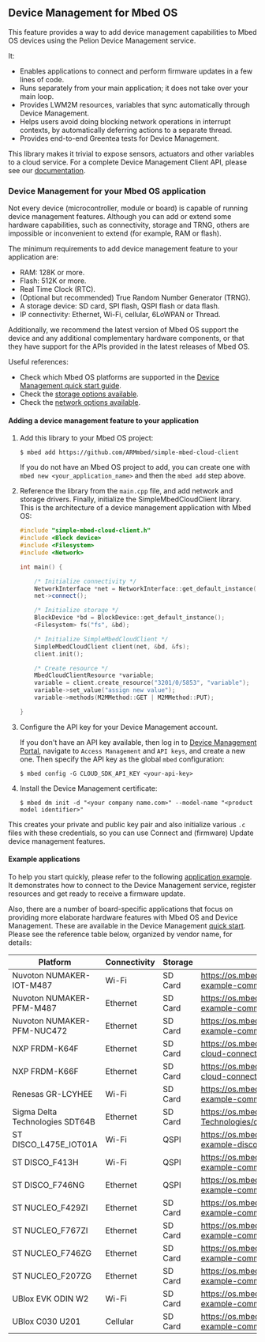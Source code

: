 <h2 id="device-management">Device Management for Mbed OS</h2>

This feature provides a way to add device management capabilities to Mbed OS devices using the Pelion Device Management service.

It:

- Enables applications to connect and perform firmware updates in a few lines of code.
- Runs separately from your main application; it does not take over your main loop.
- Provides LWM2M resources, variables that sync automatically through Device Management.
- Helps users avoid doing blocking network operations in interrupt contexts, by automatically deferring actions to a separate thread.
- Provides end-to-end Greentea tests for Device Management.

This library makes it trivial to expose sensors, actuators and other variables to a cloud service. For a complete Device Management Client API, please see our [documentation](https://cloud.mbed.com/docs/current/client-api-references/index.html).

### Device Management for your Mbed OS application

Not every device (microcontroller, module or board) is capable of running device management features. Although you can add or extend some hardware capabilities, such as connectivity, storage and TRNG, others are impossible or inconvenient to extend (for example, RAM or flash).

The minimum requirements to add device management feature to your application are:

- RAM: 128K or more.
- Flash: 512K or more.
- Real Time Clock (RTC).
- (Optional but recommended) True Random Number Generator (TRNG).
- A storage device: SD card, SPI flash, QSPI flash or data flash.
- IP connectivity: Ethernet, Wi-Fi, cellular, 6LoWPAN or Thread.

Additionally, we recommend the latest version of Mbed OS support the device and any additional complementary hardware components, or that they have support for the APIs provided in the latest releases of Mbed OS.

Useful references:

- Check which Mbed OS platforms are supported in the [Device Management quick start guide](https://cloud.mbed.com/quick-start).
- Check the [storage options available](../reference/storage.html).
- Check the [network options available](../reference/networking.html).

#### Adding a device management feature to your application

1. Add this library to your Mbed OS project:

   ```
   $ mbed add https://github.com/ARMmbed/simple-mbed-cloud-client
   ```

   If you do not have an Mbed OS project to add, you can create one with `mbed new <your_application_name>` and then the `mbed add` step above.

1. Reference the library from the `main.cpp` file, and add network and storage drivers. Finally, initialize the SimpleMbedCloudClient library. This is the architecture of a device management application with Mbed OS:

    ```cpp NOCI
    #include "simple-mbed-cloud-client.h"
    #include <Block device>
    #include <Filesystem>
    #include <Network>

    int main() {

        /* Initialize connectivity */
        NetworkInterface *net = NetworkInterface::get_default_instance();
        net->connect();

        /* Initialize storage */
        BlockDevice *bd = BlockDevice::get_default_instance();
        <Filesystem> fs("fs", &bd);

        /* Initialize SimpleMbedCloudClient */
        SimpleMbedCloudClient client(net, &bd, &fs);
        client.init();

        /* Create resource */
        MbedCloudClientResource *variable;
        variable = client.create_resource("3201/0/5853", "variable");
        variable->set_value("assign new value");
        variable->methods(M2MMethod::GET | M2MMethod::PUT);

    }
    ```

1. Configure the API key for your Device Management account.

   If you don't have an API key available, then log in to [Device Management Portal](https://portal.mbedcloud.com/), navigate to `Access Management` and `API keys`, and create a new one. Then specify the API key as the global `mbed` configuration:

    ```
    $ mbed config -G CLOUD_SDK_API_KEY <your-api-key>
    ```

1. Install the Device Management certificate:

    ```
    $ mbed dm init -d "<your company name.com>" --model-name "<product model identifier>"
    ```

This creates your private and public key pair and also initialize various `.c` files with these credentials, so you can use Connect and (firmware) Update device management features.

#### Example applications

To help you start quickly, please refer to the following [application example](https://github.com/ARMmbed/pelion-ready-example). It demonstrates how to connect to the Device Management service, register resources and get ready to receive a firmware update.

Also, there are a number of board-specific applications that focus on providing more elaborate hardware features with Mbed OS and Device Management. These are available in the Device Management [quick start](https://cloud.mbed.com/quick-start). Please see the reference table below, organized by vendor name, for details:

Platform                        |  Connectivity      | Storage   | Example URL
--------------------------------| -------------------| --------- | --------------------
Nuvoton NUMAKER-IOT-M487        | Wi-Fi              | SD Card   | https://os.mbed.com/teams/Nuvoton/code/pelion-example-common/
Nuvoton NUMAKER-PFM-M487        | Ethernet           | SD Card   | https://os.mbed.com/teams/Nuvoton/code/pelion-example-common/
Nuvoton NUMAKER-PFM-NUC472      | Ethernet           | SD Card   |https://os.mbed.com/teams/Nuvoton/code/pelion-example-common/
NXP FRDM-K64F                   | Ethernet           | SD Card   | https://os.mbed.com/teams/NXP/code/mbed-cloud-connect-example-ethernet
NXP FRDM-K66F                   | Ethernet           | SD Card   | https://os.mbed.com/teams/NXP/code/mbed-cloud-connect-example-ethernet
Renesas GR-LCYHEE               | Wi-Fi              | SD Card   | https://os.mbed.com/teams/Renesas/code/pelion-example-common/
Sigma Delta Technologies SDT64B | Ethernet           | SD Card   | https://os.mbed.com/teams/Sigma-Delta-Technologies/code/pelion-example-common
ST DISCO_L475E_IOT01A           | Wi-Fi              | QSPI      | https://os.mbed.com/teams/ST/code/pelion-example-disco-iot01/
ST DISCO_F413H                  | Wi-Fi              | QSPI      | https://os.mbed.com/teams/ST/code/pelion-example-common/
ST DISCO_F746NG                 | Ethernet           | QSPI      | https://os.mbed.com/teams/ST/code/pelion-example-common/
ST NUCLEO_F429ZI                | Ethernet           | SD Card   | https://os.mbed.com/teams/ST/code/pelion-example-common/
ST NUCLEO_F767ZI                | Ethernet           | SD Card   | https://os.mbed.com/teams/ST/code/pelion-example-common/
ST NUCLEO_F746ZG                | Ethernet           | SD Card   | https://os.mbed.com/teams/ST/code/pelion-example-common/
ST NUCLEO_F207ZG                | Ethernet           | SD Card   | https://os.mbed.com/teams/ST/code/pelion-example-common/
UBlox EVK ODIN W2               | Wi-Fi              | SD Card   | https://os.mbed.com/teams/ublox/code/pelion-example-common/
UBlox C030 U201                 | Cellular           | SD Card   | https://os.mbed.com/teams/ublox/code/pelion-example-common/
